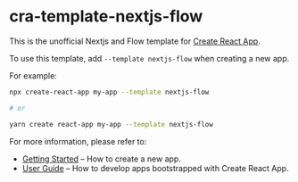 # cra-template-nextjs-flow

This is the unofficial Nextjs and Flow template for [Create React App](https://github.com/facebook/create-react-app).

To use this template, add `--template nextjs-flow` when creating a new app.

For example:

```sh
npx create-react-app my-app --template nextjs-flow

# or

yarn create react-app my-app --template nextjs-flow
```

For more information, please refer to:

-   [Getting Started](https://create-react-app.dev/docs/getting-started) – How to create a new app.
-   [User Guide](https://create-react-app.dev) – How to develop apps bootstrapped with Create React App.
